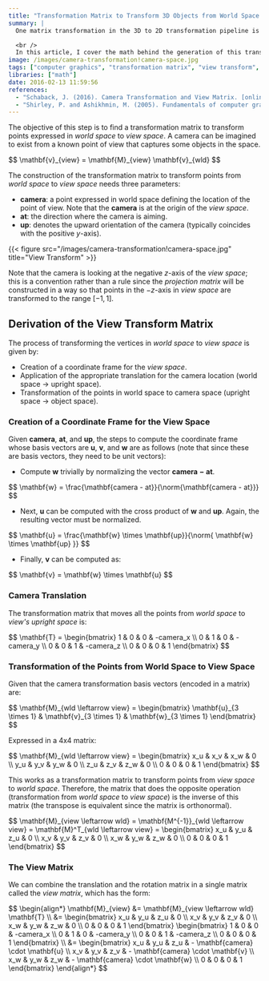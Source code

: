 ```yaml
---
title: "Transformation Matrix to Transform 3D Objects from World Space to View Space (View Transform)"
summary: |
  One matrix transformation in the 3D to 2D transformation pipeline is the view transform, where objects are transformed from world space to view space using a transformation matrix.

  <br />
  In this article, I cover the math behind the generation of this transformation matrix.
image: /images/camera-transformation!camera-space.jpg
tags: ["computer graphics", "transformation matrix", "view transform", "3d", "2d"]
libraries: ["math"]
date: 2016-02-13 11:59:56
references:
  - "Schaback, J. (2016). Camera Transformation and View Matrix. [online] Schabby.de. [Accessed 7 Mar. 2016]."
  - "Shirley, P. and Ashikhmin, M. (2005). Fundamentals of computer graphics. Wellesley, Mass.: AK Peters."
---
```


The objective of this step is to find a transformation matrix to transform points expressed in *world space* to *view space*. A camera can be imagined to exist from a known point of view that captures some objects in the space.

<div>$$
\mathbf{v}_{view} = \mathbf{M}_{view} \mathbf{v}_{wld}
$$</div>

The construction of the transformation matrix to transform points from *world space* to *view space* needs three parameters:

- $\mathbf{camera}$: a point expressed in world space defining the location of the point of view. Note that the $\mathbf{camera}$ is at the origin of the *view space*.
- $\mathbf{at}$: the direction where the camera is aiming.
- $\mathbf{up}$: denotes the upward orientation of the camera (typically coincides with the positive $y$-axis).

{{< figure src="/images/camera-transformation!camera-space.jpg" title="View Transform" >}}

<!--
In OpenGL we can use the GLU function `gluLookAt()` to position the camera

```cpp
void gluLookAt(GLdouble xCam, GLdouble yCam, GLdouble zCam,
               GLdouble xAt, GLdouble yAt, GLdouble zAt,
               GLdouble xUp, GLdouble yUp, GLdouble zUp)
```

The default value is

```cpp
gluLookAt(0.0, 0.0, 0.0,
          0.0, 0.0, -100.0,
          0.0, 1.0, 0.0)
```
-->

Note that the camera is looking at the negative $z$-axis of the *view space*; this is a convention rather than a rule since the *projection matrix* will be constructed in a way so that points in the $-z$-axis in *view space* are transformed to the range $[-1,1]$.

## Derivation of the View Transform Matrix

The process of transforming the vertices in *world space* to *view space* is given by:

- Creation of a coordinate frame for the *view space*.
- Application of the appropriate translation for the camera location (world space -> upright space).
- Transformation of the points in world space to camera space (upright space -> object space).

### Creation of a Coordinate Frame for the View Space

Given $\mathbf{camera}$, $\mathbf{at}$, and $\mathbf{up}$, the steps to compute the coordinate frame whose basis vectors are $\mathbf{u}$, $\mathbf{v}$, and $\mathbf{w}$ are as follows (note that since these are basis vectors, they need to be unit vectors):

- Compute $\mathbf{w}$ trivially by normalizing the vector $\mathbf{camera - at}$.

<div>$$
\mathbf{w} = \frac{\mathbf{camera - at}}{\norm{\mathbf{camera - at}}}
$$</div>

<span></span>

- Next, $\mathbf{u}$ can be computed with the cross product of $\mathbf{w}$ and $\mathbf{up}$. Again, the resulting vector must be normalized.

<div>$$
\mathbf{u} = \frac{\mathbf{w} \times \mathbf{up}}{\norm{ \mathbf{w} \times \mathbf{up} }}
$$</div>

<span></span>

- Finally, $\mathbf{v}$ can be computed as:

<div>$$
\mathbf{v} = \mathbf{w} \times \mathbf{u}
$$</div>

### Camera Translation

The transformation matrix that moves all the points from *world space* to *view's upright space* is:

<div>$$
\mathbf{T} = \begin{bmatrix}
1 & 0 & 0 & -camera_x \\
0 & 1 & 0 & -camera_y \\
0 & 0 & 1 & -camera_z \\
0 & 0 & 0 & 1
\end{bmatrix}
$$</div>

### Transformation of the Points from World Space to View Space

Given that the camera transformation basis vectors (encoded in a matrix) are:

<div>$$
\mathbf{M}_{wld \leftarrow view} = \begin{bmatrix}
\mathbf{u}_{3 \times 1} &
\mathbf{v}_{3 \times 1} &
\mathbf{w}_{3 \times 1}
\end{bmatrix}
$$</div>

Expressed in a 4x4 matrix:

<div>$$
\mathbf{M}_{wld \leftarrow view} = \begin{bmatrix}
x_u & x_v & x_w & 0 \\
y_u & y_v & y_w & 0 \\
z_u & z_v & z_w & 0 \\
0 & 0 & 0 & 1
\end{bmatrix}
$$</div>

This works as a transformation matrix to transform points from *view space* to *world space*. Therefore, the matrix that does the opposite operation (transformation from *world space* to *view space*) is the inverse of this matrix (the transpose is equivalent since the matrix is orthonormal).

<div>$$
\mathbf{M}_{view \leftarrow wld} = \mathbf{M^{-1}}_{wld \leftarrow view}  = \mathbf{M}^T_{wld \leftarrow view} = \begin{bmatrix}
x_u & y_u & z_u & 0 \\
x_v & y_v & z_v & 0 \\
x_w & y_w & z_w & 0 \\
0 & 0 & 0 & 1
\end{bmatrix}
$$</div>

### The View Matrix

We can combine the translation and the rotation matrix in a single matrix called the *view matrix*, which has the form:

<div>$$
\begin{align*}
\mathbf{M}_{view} &= \mathbf{M}_{view \leftarrow wld} \mathbf{T}  \\
&= \begin{bmatrix}
x_u & y_u & z_u & 0 \\
x_v & y_v & z_v & 0 \\
x_w & y_w & z_w & 0 \\
0 & 0 & 0 & 1
\end{bmatrix} \begin{bmatrix}
1 & 0 & 0 & -camera_x \\
0 & 1 & 0 & -camera_y \\
0 & 0 & 1 & -camera_z \\
0 & 0 & 0 & 1
\end{bmatrix} \\
&= \begin{bmatrix}
x_u & y_u & z_u & - \mathbf{camera} \cdot \mathbf{u} \\
x_v & y_v & z_v & - \mathbf{camera} \cdot \mathbf{v} \\
x_w & y_w & z_w & - \mathbf{camera} \cdot \mathbf{w} \\
0 & 0 & 0 & 1
\end{bmatrix}
\end{align*}
$$</div>
